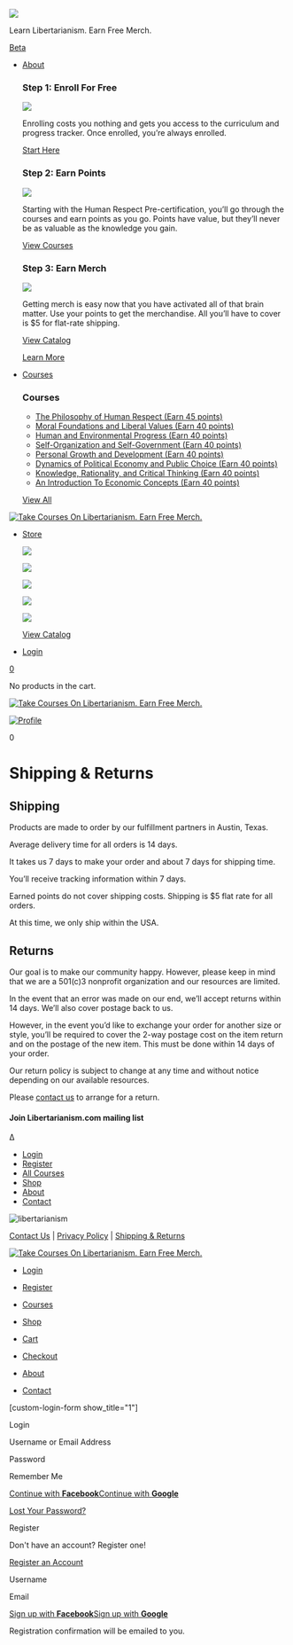 ![](https://www.facebook.com/tr?id=410162530872003&ev=PageView&noscript=1) 

Learn Libertarianism. Earn Free Merch.

[Beta](https://www.libertarianism.com/beta)

* [About](https://www.libertarianism.com/about)
    
    ### Step 1: Enroll For Free
    
    ![](https://www.libertarianism.com/wp-content/uploads/2021/04/libertarianism-icons-04.png)
    
    Enrolling costs you nothing and gets you access to the curriculum and progress tracker. Once enrolled, you’re always enrolled.
    
    [Start Here](https://www.libertarianism.com/courses/human-respect-certification/)
    
    ### Step 2: Earn Points
    
    ![](https://www.libertarianism.com/wp-content/uploads/2021/04/libertarianism-icons-03.png)
    
    Starting with the Human Respect Pre-certification, you’ll go through the courses and earn points as you go. Points have value, but they’ll never be as valuable as the knowledge you gain.
    
    [View Courses](https://www.libertarianism.com/all-courses)
    
    ### Step 3: Earn Merch
    
    ![](https://www.libertarianism.com/wp-content/uploads/2021/04/libertarianism-icons-02.png)
    
    Getting merch is easy now that you have activated all of that brain matter. Use your points to get the merchandise. All you’ll have to cover is $5 for flat-rate shipping.
    
    [View Catalog](https://www.libertarianism.com/shop)
    
    [Learn More](https://www.libertarianism.com/about)
    
* [Courses](https://www.libertarianism.com/all-courses)
    
    ### Courses
    
    * [The Philosophy of Human Respect (Earn 45 points)](https://www.libertarianism.com/courses/human-respect-certification/)
    * [Moral Foundations and Liberal Values (Earn 40 points)](https://www.libertarianism.com/courses/morality-values/)
    * [Human and Environmental Progress (Earn 40 points)](https://www.libertarianism.com/courses/human-environmental-progress/)
    * [Self-Organization and Self-Government (Earn 40 points)](https://www.libertarianism.com/courses/self-organization-and-self-government/)
    * [Personal Growth and Development (Earn 40 points)](https://www.libertarianism.com/courses/personal-growth/)
    * [Dynamics of Political Economy and Public Choice (Earn 40 points)](https://www.libertarianism.com/courses/political-economy/)
    * [Knowledge, Rationality, and Critical Thinking (Earn 40 points)](https://www.libertarianism.com/courses/knowledge-rationality/)
    * [An Introduction To Economic Concepts (Earn 40 points)](https://www.libertarianism.com/courses/economic-concepts/)
    
    [View All](https://www.libertarianism.com/all-courses)
    

[![Take Courses On Libertarianism. Earn Free Merch.](https://www.libertarianism.com/wp-content/uploads/2021/04/logo-final-1.png)](https://www.libertarianism.com/)

* [Store](https://www.libertarianism.com/shop/)
    
    [![](https://www.libertarianism.com/wp-content/uploads/2021/04/human-respect-womens-final-cropped.jpg)](https://www.libertarianism.com/product/human-respect-womens-navy-v-neck-tee/)
    
    [![](https://www.libertarianism.com/wp-content/uploads/2021/04/persuasion-not-coercion-shirt-mens.jpg)](https://www.libertarianism.com/product/persuasion-not-coercion-mens-navy-v-neck-tee-copy/)
    
    [![](https://www.libertarianism.com/wp-content/uploads/2021/04/rules-without-rules-tote-bag.jpg)](https://www.libertarianism.com/product/rules-without-rulers-natural-canvas-tote/)
    
    [![](https://www.libertarianism.com/wp-content/uploads/2021/04/certified-libertarian-shirt-womens.jpg)](https://www.libertarianism.com/product/certified-womens-navy-v-neck-tee/)
    
    [![](https://www.libertarianism.com/wp-content/uploads/2021/04/libertarianism-shirt-mens.jpg)](https://www.libertarianism.com/product/libertarianism-logo-mens-navy-v-neck-tee/)
    
    [View Catalog](https://www.libertarianism.com/shop/)
    
* [Login](#login)
    

[0](https://www.libertarianism.com/cart/)

No products in the cart.

[![Take Courses On Libertarianism. Earn Free Merch.](https://www.libertarianism.com/wp-content/uploads/2021/04/logo-final-1.png)](https://www.libertarianism.com/)

[![Profile](https://www.libertarianism.com/wp-content/themes/lcom/dist/images/profile_cf9a3f94.png)](#login)

[](https://www.libertarianism.com/cart/)0

[](#offcanvas-nav-primary)

**Shipping & Returns**
======================

Shipping
--------

Products are made to order by our fulfillment partners in Austin, Texas.

Average delivery time for all orders is 14 days.

It takes us 7 days to make your order and about 7 days for shipping time.

You’ll receive tracking information within 7 days.

Earned points do not cover shipping costs. Shipping is $5 flat rate for all orders.

At this time, we only ship within the USA.

Returns
-------

Our goal is to make our community happy. However, please keep in mind that we are a 501(c)3 nonprofit organization and our resources are limited.

In the event that an error was made on our end, we’ll accept returns within 14 days. We’ll also cover postage back to us.

However, in the event you’d like to exchange your order for another size or style, you’ll be required to cover the 2-way postage cost on the item return and on the postage of the new item. This must be done within 14 days of your order.

Our return policy is subject to change at any time and without notice depending on our available resources.

Please [contact us](https://libertarianism.com/contact/) to arrange for a return.

#### Join Libertarianism.com mailing list

      

Δ

[](https://www.libertarianism.com/)[](https://www.libertarianism.com/)[](https://www.libertarianism.com/)[](https://www.libertarianism.com/)[](https://www.libertarianism.com/)

* [Login](#login)
* [Register](https://www.libertarianism.com/member-register)
* [All Courses](https://www.libertarianism.com/all-courses)
* [Shop](https://www.libertarianism.com/shop)
* [About](https://www.libertarianism.com/about)
* [Contact](https://www.libertarianism.com/contact)

![libertarianism](https://www.libertarianism.com/wp-content/uploads/2022/03/poweredby.png)

[Contact Us](https://www.libertarianism.com/contact) | [Privacy Policy](https://www.libertarianism.com/privacy-policy) | [Shipping & Returns](https://www.libertarianism.com/shipping-returns)

[![Take Courses On Libertarianism. Earn Free Merch.](https://www.libertarianism.com/wp-content/uploads/2021/04/logo-final-white-text.png)](https://www.libertarianism.com/)

* [Login](#login)
    
* [Register](https://www.libertarianism.com/member-register)
* [Courses](https://www.libertarianism.com/all-courses)
* [Shop](https://www.libertarianism.com/shop)
* [Cart](https://www.libertarianism.com/cart)
* [Checkout](https://www.libertarianism.com/checkout)
* [About](https://www.libertarianism.com/about)
* [Contact](https://www.libertarianism.com/contact)

\[custom-login-form show\_title="1"\]

Login

Username or Email Address 

Password 

 Remember Me

 

[Continue with **Facebook**](https://www.libertarianism.com/wp-login.php?loginSocial=facebook&redirect=https%3A%2F%2Fwww.libertarianism.com%2Fshipping-returns%2F)[Continue with **Google**](https://www.libertarianism.com/wp-login.php?loginSocial=google&redirect=https%3A%2F%2Fwww.libertarianism.com%2Fshipping-returns%2F)

[Lost Your Password?](https://www.libertarianism.com/my-account/lost-password/)

Register

Don't have an account? Register one!

[Register an Account](#ld-user-register)

Username  

Email  

[Sign up with **Facebook**](https://www.libertarianism.com/wp-login.php?loginSocial=facebook&redirect=https%3A%2F%2Fwww.libertarianism.com%2Fshipping-returns%2F)[Sign up with **Google**](https://www.libertarianism.com/wp-login.php?loginSocial=google&redirect=https%3A%2F%2Fwww.libertarianism.com%2Fshipping-returns%2F)

 

Registration confirmation will be emailed to you.